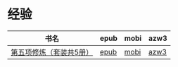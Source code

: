 # 经验

| 书名 | epub | mobi | azw3 |
| --- | --- | --- | --- |
| [第五项修炼（套装共5册）](http://ct.dalanmei.com/f/31084289-571778775-272bef) | [epub](http://ct.dalanmei.com/f/31084289-571778775-272bef) | [mobi](http://ct.dalanmei.com/f/31084289-571521737-f99126) | [azw3](http://ct.dalanmei.com/f/31084289-571925183-37e81d) |
